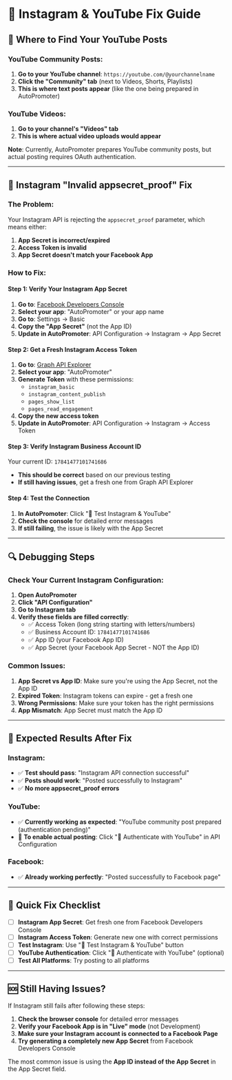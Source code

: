 # 🔧 Instagram & YouTube Fix Guide

## 🎥 **Where to Find Your YouTube Posts**

### YouTube Community Posts:
1. **Go to your YouTube channel**: `https://youtube.com/@yourchannelname`
2. **Click the "Community" tab** (next to Videos, Shorts, Playlists)
3. **This is where text posts appear** (like the one being prepared in AutoPromoter)

### YouTube Videos:
1. **Go to your channel's "Videos" tab**
2. **This is where actual video uploads would appear**

**Note**: Currently, AutoPromoter prepares YouTube community posts, but actual posting requires OAuth authentication.

---

## 📸 **Instagram "Invalid appsecret_proof" Fix**

### The Problem:
Your Instagram API is rejecting the `appsecret_proof` parameter, which means either:
1. **App Secret is incorrect/expired**
2. **Access Token is invalid**
3. **App Secret doesn't match your Facebook App**

### How to Fix:

#### Step 1: Verify Your Instagram App Secret
1. **Go to**: [Facebook Developers Console](https://developers.facebook.com/)
2. **Select your app**: "AutoPromoter" or your app name
3. **Go to**: Settings → Basic
4. **Copy the "App Secret"** (not the App ID)
5. **Update in AutoPromoter**: API Configuration → Instagram → App Secret

#### Step 2: Get a Fresh Instagram Access Token
1. **Go to**: [Graph API Explorer](https://developers.facebook.com/tools/explorer/)
2. **Select your app**: "AutoPromoter"
3. **Generate Token** with these permissions:
   - `instagram_basic`
   - `instagram_content_publish`
   - `pages_show_list`
   - `pages_read_engagement`
4. **Copy the new access token**
5. **Update in AutoPromoter**: API Configuration → Instagram → Access Token

#### Step 3: Verify Instagram Business Account ID
Your current ID: `17841477101741686`
- **This should be correct** based on our previous testing
- **If still having issues**, get a fresh one from Graph API Explorer

#### Step 4: Test the Connection
1. **In AutoPromoter**: Click "🧪 Test Instagram & YouTube"
2. **Check the console** for detailed error messages
3. **If still failing**, the issue is likely with the App Secret

---

## 🔍 **Debugging Steps**

### Check Your Current Instagram Configuration:
1. **Open AutoPromoter**
2. **Click "API Configuration"**
3. **Go to Instagram tab**
4. **Verify these fields are filled correctly**:
   - ✅ Access Token (long string starting with letters/numbers)
   - ✅ Business Account ID: `17841477101741686`
   - ✅ App ID (your Facebook App ID)
   - ✅ App Secret (your Facebook App Secret - NOT the App ID)

### Common Issues:
1. **App Secret vs App ID**: Make sure you're using the App Secret, not the App ID
2. **Expired Token**: Instagram tokens can expire - get a fresh one
3. **Wrong Permissions**: Make sure your token has the right permissions
4. **App Mismatch**: App Secret must match the App ID

---

## 🎯 **Expected Results After Fix**

### Instagram:
- ✅ **Test should pass**: "Instagram API connection successful"
- ✅ **Posts should work**: "Posted successfully to Instagram"
- ✅ **No more appsecret_proof errors**

### YouTube:
- ✅ **Currently working as expected**: "YouTube community post prepared (authentication pending)"
- 🔐 **To enable actual posting**: Click "🔐 Authenticate with YouTube" in API Configuration

### Facebook:
- ✅ **Already working perfectly**: "Posted successfully to Facebook page"

---

## 🚀 **Quick Fix Checklist**

- [ ] **Instagram App Secret**: Get fresh one from Facebook Developers Console
- [ ] **Instagram Access Token**: Generate new one with correct permissions
- [ ] **Test Instagram**: Use "🧪 Test Instagram & YouTube" button
- [ ] **YouTube Authentication**: Click "🔐 Authenticate with YouTube" (optional)
- [ ] **Test All Platforms**: Try posting to all platforms

---

## 🆘 **Still Having Issues?**

If Instagram still fails after following these steps:

1. **Check the browser console** for detailed error messages
2. **Verify your Facebook App is in "Live" mode** (not Development)
3. **Make sure your Instagram account is connected to a Facebook Page**
4. **Try generating a completely new App Secret** from Facebook Developers Console

The most common issue is using the **App ID instead of the App Secret** in the App Secret field.
